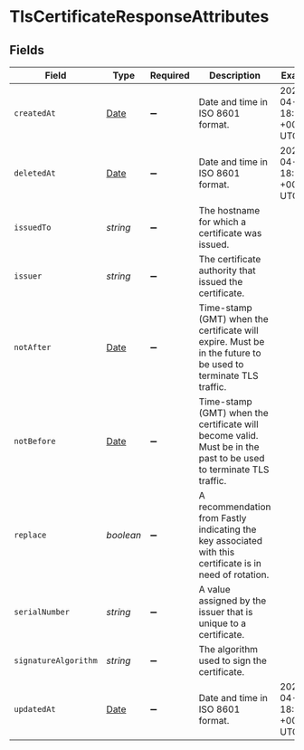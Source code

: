 # TlsCertificateResponseAttributes


## Fields

| Field                                                                                                             | Type                                                                                                              | Required                                                                                                          | Description                                                                                                       | Example                                                                                                           |
| ----------------------------------------------------------------------------------------------------------------- | ----------------------------------------------------------------------------------------------------------------- | ----------------------------------------------------------------------------------------------------------------- | ----------------------------------------------------------------------------------------------------------------- | ----------------------------------------------------------------------------------------------------------------- |
| `createdAt`                                                                                                       | [Date](https://developer.mozilla.org/en-US/docs/Web/JavaScript/Reference/Global_Objects/Date)                     | :heavy_minus_sign:                                                                                                | Date and time in ISO 8601 format.                                                                                 | 2020-04-09 18:14:30 +0000 UTC                                                                                     |
| `deletedAt`                                                                                                       | [Date](https://developer.mozilla.org/en-US/docs/Web/JavaScript/Reference/Global_Objects/Date)                     | :heavy_minus_sign:                                                                                                | Date and time in ISO 8601 format.                                                                                 | 2020-04-09 18:14:30 +0000 UTC                                                                                     |
| `issuedTo`                                                                                                        | *string*                                                                                                          | :heavy_minus_sign:                                                                                                | The hostname for which a certificate was issued.                                                                  |                                                                                                                   |
| `issuer`                                                                                                          | *string*                                                                                                          | :heavy_minus_sign:                                                                                                | The certificate authority that issued the certificate.                                                            |                                                                                                                   |
| `notAfter`                                                                                                        | [Date](https://developer.mozilla.org/en-US/docs/Web/JavaScript/Reference/Global_Objects/Date)                     | :heavy_minus_sign:                                                                                                | Time-stamp (GMT) when the certificate will expire. Must be in the future to be used to terminate TLS traffic.     |                                                                                                                   |
| `notBefore`                                                                                                       | [Date](https://developer.mozilla.org/en-US/docs/Web/JavaScript/Reference/Global_Objects/Date)                     | :heavy_minus_sign:                                                                                                | Time-stamp (GMT) when the certificate will become valid. Must be in the past to be used to terminate TLS traffic. |                                                                                                                   |
| `replace`                                                                                                         | *boolean*                                                                                                         | :heavy_minus_sign:                                                                                                | A recommendation from Fastly indicating the key associated with this certificate is in need of rotation.          |                                                                                                                   |
| `serialNumber`                                                                                                    | *string*                                                                                                          | :heavy_minus_sign:                                                                                                | A value assigned by the issuer that is unique to a certificate.                                                   |                                                                                                                   |
| `signatureAlgorithm`                                                                                              | *string*                                                                                                          | :heavy_minus_sign:                                                                                                | The algorithm used to sign the certificate.                                                                       |                                                                                                                   |
| `updatedAt`                                                                                                       | [Date](https://developer.mozilla.org/en-US/docs/Web/JavaScript/Reference/Global_Objects/Date)                     | :heavy_minus_sign:                                                                                                | Date and time in ISO 8601 format.                                                                                 | 2020-04-09 18:14:30 +0000 UTC                                                                                     |
